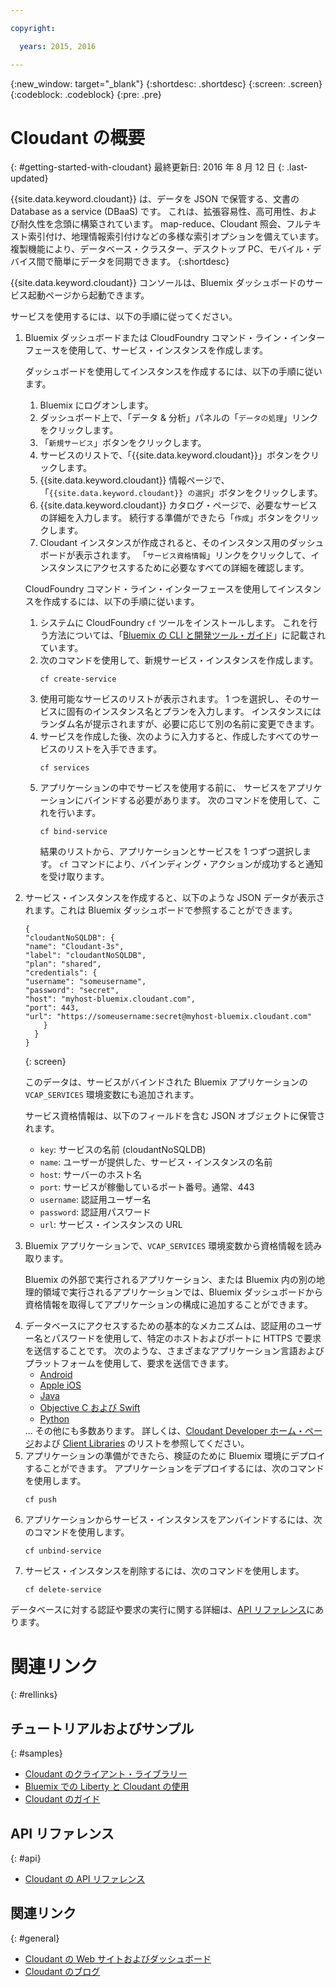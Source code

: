 ```yaml
---

copyright:

  years: 2015, 2016

---
```


{:new_window: target="_blank"}
{:shortdesc: .shortdesc}
{:screen: .screen}
{:codeblock: .codeblock}
{:pre: .pre}

# Cloudant の概要
{: #getting-started-with-cloudant}
最終更新日: 2016 年 8 月 12 日
{: .last-updated}

{{site.data.keyword.cloudant}} は、データを JSON で保管する、文書の Database as a service (DBaaS) です。
これは、拡張容易性、高可用性、および耐久性を念頭に構築されています。
map-reduce、Cloudant 照会、フルテキスト索引付け、地理情報索引付けなどの多様な索引オプションを備えています。
複製機能により、データベース・クラスター、デスクトップ PC、モバイル・デバイス間で簡単にデータを同期できます。
{:shortdesc}

{{site.data.keyword.cloudant}} コンソールは、Bluemix ダッシュボードのサービス起動ページから起動できます。

サービスを使用するには、以下の手順に従ってください。
<ol>
<li>Bluemix ダッシュボードまたは CloudFoundry コマンド・ライン・インターフェースを使用して、サービス・インスタンスを作成します。
<p>ダッシュボードを使用してインスタンスを作成するには、以下の手順に従います。
<ol>
<li>Bluemix にログオンします。</li>
<li>ダッシュボード上で、「データ &amp; 分析」パネルの「<code>データの処理</code>」リンクをクリックします。</li>
<li>「<code>新規サービス</code>」ボタンをクリックします。</li>
<li>サービスのリストで、「{{site.data.keyword.cloudant}}」ボタンをクリックします。</li>
<li>{{site.data.keyword.cloudant}} 情報ページで、「<code>{{site.data.keyword.cloudant}} の選択</code>」ボタンをクリックします。</li>
<li>{{site.data.keyword.cloudant}} カタログ・ページで、必要なサービスの詳細を入力します。
続行する準備ができたら「<code>作成</code>」ボタンをクリックします。</li>
<li>Cloudant インスタンスが作成されると、そのインスタンス用のダッシュボードが表示されます。
「<code>サービス資格情報</code>」リンクをクリックして、インスタンスにアクセスするために必要なすべての詳細を確認します。</li>
</ol>
</p>
<p>CloudFoundry コマンド・ライン・インターフェースを使用してインスタンスを作成するには、以下の手順に従います。
<ol>
<li>システムに CloudFoundry <code>cf</code> ツールをインストールします。
これを行う方法については、「<a href="https://console.ng.bluemix.net/docs/cli/index.html">Bluemix の CLI と開発ツール・ガイド</a>」に記載されています。</li>
<li>次のコマンドを使用して、新規サービス・インスタンスを作成します。<br/>
<pre><code>cf create-service</code></pre></li>
<li>使用可能なサービスのリストが表示されます。
1 つを選択し、そのサービスに固有のインスタンス名とプランを入力します。
インスタンスにはランダム名が提示されますが、必要に応じて別の名前に変更できます。</li>
<li>サービスを作成した後、次のように入力すると、作成したすべてのサービスのリストを入手できます。<br/>
<pre><code>cf services</code></pre></li>
<li>アプリケーションの中でサービスを使用する前に、
サービスをアプリケーションにバインドする必要があります。
次のコマンドを使用して、これを行います。<br/>
<pre><code>cf bind-service</code></pre>
結果のリストから、アプリケーションとサービスを 1 つずつ選択します。
<code>cf</code> コマンドにより、バインディング・アクションが成功すると通知を受け取ります。</li>
</ol>
</p>
</li>
<li><p>サービス・インスタンスを作成すると、以下のような JSON データが表示されます。これは Bluemix ダッシュボードで参照することができます。<br/>
<pre><code>{
"cloudantNoSQLDB": {
"name": "Cloudant-3s",
"label": "cloudantNoSQLDB",
"plan": "shared",
"credentials": {
"username": "someusername",
"password": "secret",
"host": "myhost-bluemix.cloudant.com",
"port": 443,
"url": "https://someusername:secret@myhost-bluemix.cloudant.com"
    }
  }
}</code></pre></p>
{: screen}
<p>このデータは、サービスがバインドされた Bluemix アプリケーションの <code>VCAP_SERVICES</code> 環境変数にも追加されます。</p>
<p>サービス資格情報は、以下のフィールドを含む JSON オブジェクトに保管されます。
<ul>
<li><code>key</code>: サービスの名前 (cloudantNoSQLDB)</li>
<li><code>name</code>: ユーザーが提供した、サービス・インスタンスの名前</li>
<li><code>host</code>: サーバーのホスト名</li>
<li><code>port</code>: サービスが稼働しているポート番号。通常、443</li>
<li><code>username</code>: 認証用ユーザー名</li>
<li><code>password</code>: 認証用パスワード</li>
<li><code>url</code>: サービス・インスタンスの URL</li>
</ul></li>
<li><p>Bluemix アプリケーションで、<code>VCAP_SERVICES</code> 環境変数から資格情報を読み取ります。</p>
<p>Bluemix の外部で実行されるアプリケーション、または Bluemix 内の別の地理的領域で実行されるアプリケーションでは、Bluemix ダッシュボードから資格情報を取得してアプリケーションの構成に追加することができます。</p>
</li>
<li>データベースにアクセスするための基本的なメカニズムは、認証用のユーザー名とパスワードを使用して、特定のホストおよびポートに HTTPS で要求を送信することです。
次のような、さまざまなアプリケーション言語およびプラットフォームを使用して、要求を送信できます。
<ul>
<li><a href="https://github.com/cloudant/sync-android">Android</a></li>
<li><a href="https://github.com/cloudant/CDTDatastore">Apple iOS</a></li>
<li><a href="https://github.com/cloudant/java-cloudant">Java</a></li>
<li><a href="https://github.com/cloudant/objective-cloudant">Objective C および Swift</a></li>
<li><a href="https://github.com/cloudant/python-cloudant">Python</a></li>
</ul>
... その他にも多数あります。
詳しくは、<a href="https://cloudant.com/for-developers/">Cloudant Developer ホーム・ページ</a>および <a href="http://docs.cloudant.com/libraries.html">Client Libraries</a> のリストを参照してください。
</li>
<li>アプリケーションの準備ができたら、検証のために Bluemix 環境にデプロイすることができます。
アプリケーションをデプロイするには、次のコマンドを使用します。<br/>
<pre><code>cf push</code></pre></li>
<li>アプリケーションからサービス・インスタンスをアンバインドするには、次のコマンドを使用します。<br/>
<pre><code>cf unbind-service</code></pre></li>
<li>サービス・インスタンスを削除するには、次のコマンドを使用します。<br/>
<pre><code>cf delete-service</code></pre></li>
</ol>

データベースに対する認証や要求の実行に関する詳細は、[API リファレンス](https://docs.cloudant.com/api.html)にあります。

# 関連リンク
{: #rellinks}

## チュートリアルおよびサンプル
{: #samples}

* [Cloudant のクライアント・ライブラリー](https://docs.cloudant.com/libraries.html)
* [Bluemix での Liberty と Cloudant の使用](https://developer.ibm.com/bluemix/2014/07/08/cloudant_on_bluemix/)
* [Cloudant のガイド](https://docs.cloudant.com/guides.html)

## API リファレンス
{: #api}

* [Cloudant の API リファレンス](https://docs.cloudant.com/api.html)

## 関連リンク
{: #general}

* [Cloudant の Web サイトおよびダッシュボード](https://cloudant.com/)
* [Cloudant のブログ](https://cloudant.com/blog)
